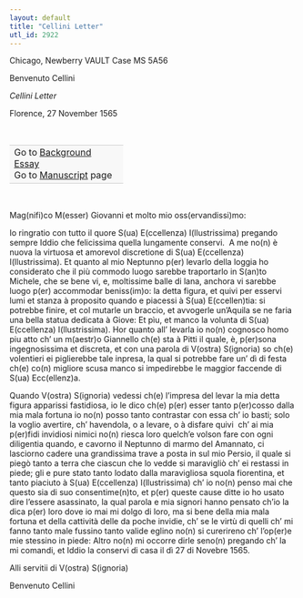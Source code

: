 ```yaml
---
layout: default
title: "Cellini Letter"
utl_id: 2922
---
```



Chicago, Newberry VAULT Case MS 5A56


Benvenuto Cellini


*Cellini Letter*


Florence, 27 November 1565


 

<table border="0.5" cellpadding="1" cellspacing="1" style="width: 200px; background-color:#F8F8F8;"><tbody style="border-color:#ccc"><tr style="border-color:#ccc"><td>Go to <a href="{{ site.baseurl }}/essay/036" target="_blank">Background Essay</a><br />
			Go to <a href="{{ site.baseurl }}/www/record.html?id=036" target="_blank">Manuscript</a> page</td>
</tr></tbody></table>
 



Mag(nifi)co M(esser) Giovanni et molto mio oss(ervandissi)mo:


Io ringratio con tutto il quore S(ua) E(ccellenza) I(llustrissima) pregando sempre Iddio che felicissima quella lungamente conservi.  A me no(n) è nuova la virtuosa et amorevol discretione di S(ua) E(ccellenza) I(llustrissima). Et quanto al mio Neptunno p(er) levarlo della loggia ho considerato che il più commodo luogo sarebbe traportarlo in S(an)to Michele, che se bene vi, e, moltissime balle di lana, anchora vi sarebbe luogo p(er) accommodar beniss(im)o: la detta figura, et quivi per esservi lumi et stanza à proposito quando e piacessi à S(ua) E(ccellen)tia: si potrebbe finire, et col mutarle un braccio, et avvogerle un’Aquila se ne faria una bella statua dedicata à Giove: Et pìu, et manco la volunta di S(ua) E(ccellenza) I(llustrissima). Hor quanto all’ levarla io no(n) cognosco homo piu atto ch’ un m(aestr)o Giannello ch(e) sta à Pitti il quale, è, p(er)sona ingegnosissima et discreta, et con una parola di V(ostra) S(ignoria) so ch(e) volentieri ei piglierebbe tale inpresa, la qual si potrebbe fare un’ dì di festa ch(e) co(n) migliore scusa manco si impedirebbe le maggior faccende di S(ua) Ecc(ellenz)a.


Quando V(ostra) S(ignoria) vedessi ch(e) l’impresa del levar la mia detta figura apparissi fastidiosa, io le dico ch(e) p(er) esser tanto p(er)cosso dalla mia mala fortuna io no(n) posso tanto contrastar con essa ch’ io basti; solo la voglio avertire, ch’ havendola, o a levare, o à disfare quivi  ch’ ai mia p(er)fidi invidiosi nimici no(n) riesca loro quelch’e volson fare con ogni diligentia quando, e cavorno il Neptunno di marmo del Amannato, ci lasciorno cadere una grandissima trave a posta in sul mio Persio, il quale si piegò tanto a terra che ciascun che lo vedde si maravigliò ch’ ei restassi in piede; gli e pure stato tanto lodato dalla maravigliosa squola fiorentina, et tanto piaciuto à S(ua) E(ccellenza) I(llustrissima) ch’ io no(n) penso mai che questo sia di suo consentime(n)to, et p(er) queste cause ditte io ho usato dire l’essere asassinato, la qual parola e mia signori hanno pensato ch’io la dica p(er) loro dove io mai mi dolgo di loro, ma si bene della mia mala fortuna et della cattività delle da poche invidie, ch’ se le virtù di quelli ch’ mi fanno tanto male fussino tanto valide eglino no(n) si curerireno ch’ l’op(er)e mie stessino in piede: Altro no(n) mi occorre dirle seno(n) pregando ch’ la mi comandi, et Iddio la conservi di casa il dì 27 di Novebre 1565.


Alli servitii di V(ostra) S(ignoria)


Benvenuto Cellini

